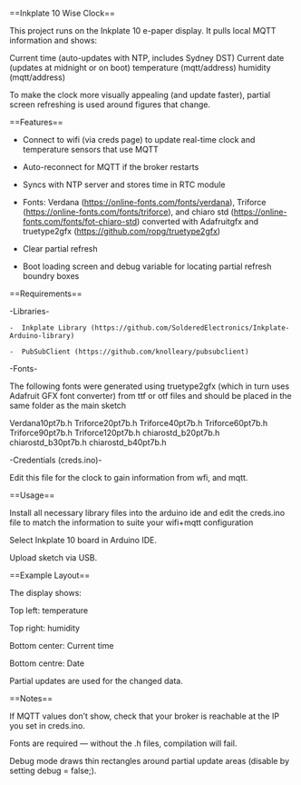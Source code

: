 ==Inkplate 10 Wise Clock==

This project runs on the Inkplate 10 e-paper display.
It pulls local MQTT information and shows:

  Current time (auto-updates with NTP, includes Sydney DST)
  Current date (updates at midnight or on boot)
  temperature (mqtt/address)
  humidity (mqtt/address)

To make the clock more visually appealing (and update faster), partial screen refreshing is used around figures that change.

==Features==

  - Connect to wifi (via creds page) to update real-time clock and temperature sensors that use MQTT

  - Auto-reconnect for MQTT if the broker restarts

  - Syncs with NTP server and stores time in RTC module

  - Fonts: Verdana (https://online-fonts.com/fonts/verdana), Triforce (https://online-fonts.com/fonts/triforce), and chiaro std (https://online-fonts.com/fonts/fot-chiaro-std)
    converted with Adafruitgfx and truetype2gfx (https://github.com/ropg/truetype2gfx)

  - Clear partial refresh
  
  - Boot loading screen and debug variable for locating partial refresh boundry boxes

==Requirements==

  -Libraries-

    -  Inkplate Library (https://github.com/SolderedElectronics/Inkplate-Arduino-library)

    -  PubSubClient (https://github.com/knolleary/pubsubclient)

  -Fonts-

The following fonts were generated using truetype2gfx (which in turn uses Adafruit GFX font converter) from ttf or otf files and should be placed in the same folder as the main sketch

  Verdana10pt7b.h
  Triforce20pt7b.h
  Triforce40pt7b.h
  Triforce60pt7b.h
  Triforce90pt7b.h
  Triforce120pt7b.h
  chiarostd_b20pt7b.h
  chiarostd_b30pt7b.h
  chiarostd_b40pt7b.h

 -Credentials (creds.ino)-

Edit this file for the clock to gain information from wfi, and mqtt.

==Usage==

Install all necessary library files into the arduino ide and edit the creds.ino file to match the information to suite your wifi+mqtt configuration

Select Inkplate 10 board in Arduino IDE.

Upload sketch via USB.

==Example Layout==

The display shows:

Top left: temperature

Top right: humidity

Bottom center: Current time

Bottom centre: Date

Partial updates are used for the changed data.

==Notes==

If MQTT values don’t show, check that your broker is reachable at the IP you set in creds.ino.

Fonts are required — without the .h files, compilation will fail.

Debug mode draws thin rectangles around partial update areas (disable by setting debug = false;).
